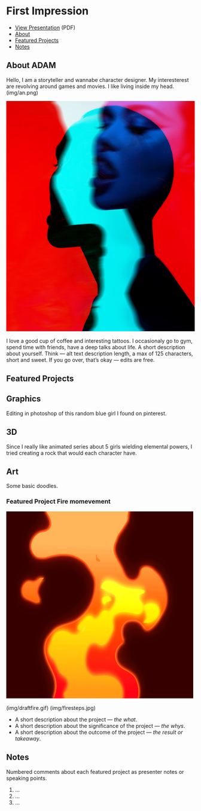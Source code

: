 # First Impression


<!-- This is a comment, only visible to the author: Add a link to your presentation. -->
<!-- Presentations do not need to be a PDF, you may link elsewhere, such as Figma, YouTube, etc. -->
<!-- Consider adding navigation to each section (About, Featured Projects, Notes, etc.) -->

- [View Presentation](img/neonblue.png) (PDF) <!-- Add helpful hint as to what kind of file or destination is here. -->
- [About](#about)
- [Featured Projects](#featured-projects)
- [Notes](#notes)

## About ADAM
Hello, I am a storyteller and wannabe character designer.
My interesterest are revolving around games and movies. I like living inside my head.
(img/an.png)


<!-- Consider including a headshot. We’re not designing, so keep the image width/height around 320px x 320px (square). Replace "surname" with your surname in the file name. -->

![Write an alternative text description.](img/neonred.png)

I love a good cup of coffee and interesting tattoos. I occasionaly go to gym, spend time with friends, have a deep talks about life. 
A short description about yourself. Think — alt text description length, a max of 125 characters, short and sweet. If you go over, that’s okay — edits are free.

## Featured Projects

## Graphics
Editing in photoshop of this random blue girl I found on pinterest.

## 3D
Since I really like animated series about 5 girls wielding elemental powers, I tried creating a rock that would each character have.

## Art
Some basic doodles.


### Featured Project Fire momevement 

<!-- Use a static poster image or animated GIF, but no video files. Again, keep the image width/height manageable, around 1280x x 720px (16:9 aspect ratio), or a max-width of 1280px. -->

![Write an alternative text description.](img/fire.gif)


(img/draftfire.gif)
(img/firesteps.jpg)


- A short description about the project — *the what*.
- A short description about the significance of the project — *the whys*.
- A short description about the outcome of the project — *the result or takeaway*.

<!-- Use the same stucture above for the rest of your featured projects. -->

## Notes

Numbered comments about each featured project as presenter notes or speaking points.

1. …
2. …
3. …
<!-- And so on. -->
